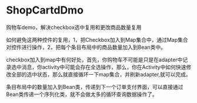# ShopCartdDmo
购物车demo，解决checkbox选中复用和更改商品数量复用


如何避免这两种控件的复用，1，把Checkbox加入到Map集合中，通过Map集合对控件进行操作，2，把每个条目布局中的商品数量加入到Bean类中。

checkbox加入到map中有何好处，首先，你购物车不可能是只是在adapter中记录选中消息，你activity中可能会存在全选操作，那么，你在Activity中如何快速修改全部的选中状态，那么就直接循环一下map集合，并刷新adapter,就可以完成。

条目布局中的数量加入到Bean类，传递到下一个订单支付界面，可以直接通过Bean类传递一个序列化类，就不会做太多的循环查询数据操作了。
